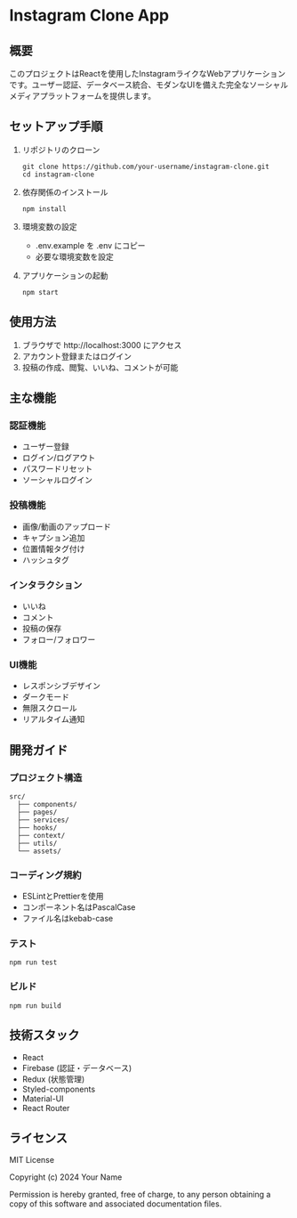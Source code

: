 # Instagram Clone App

## 概要
このプロジェクトはReactを使用したInstagramライクなWebアプリケーションです。ユーザー認証、データベース統合、モダンなUIを備えた完全なソーシャルメディアプラットフォームを提供します。

## セットアップ手順

1. リポジトリのクローン
    ```
    git clone https://github.com/your-username/instagram-clone.git
    cd instagram-clone
    ```

2. 依存関係のインストール
    ```
    npm install
    ```

3. 環境変数の設定
    - .env.example を .env にコピー
    - 必要な環境変数を設定

4. アプリケーションの起動
    ```
    npm start
    ```

## 使用方法

1. ブラウザで http://localhost:3000 にアクセス
2. アカウント登録またはログイン
3. 投稿の作成、閲覧、いいね、コメントが可能

## 主な機能

### 認証機能
- ユーザー登録
- ログイン/ログアウト
- パスワードリセット
- ソーシャルログイン

### 投稿機能
- 画像/動画のアップロード
- キャプション追加
- 位置情報タグ付け
- ハッシュタグ

### インタラクション
- いいね
- コメント
- 投稿の保存
- フォロー/フォロワー

### UI機能
- レスポンシブデザイン
- ダークモード
- 無限スクロール
- リアルタイム通知

## 開発ガイド

### プロジェクト構造
```
src/
  ├── components/
  ├── pages/
  ├── services/
  ├── hooks/
  ├── context/
  ├── utils/
  └── assets/
```

### コーディング規約
- ESLintとPrettierを使用
- コンポーネント名はPascalCase
- ファイル名はkebab-case

### テスト
```
npm run test
```

### ビルド
```
npm run build
```

## 技術スタック

- React
- Firebase (認証・データベース)
- Redux (状態管理)
- Styled-components
- Material-UI
- React Router

## ライセンス

MIT License

Copyright (c) 2024 Your Name

Permission is hereby granted, free of charge, to any person obtaining a copy
of this software and associated documentation files.
